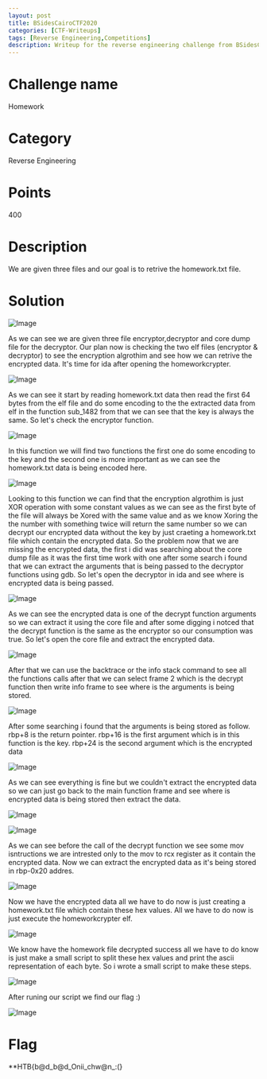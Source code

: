 ```yaml
---
layout: post
title: BSidesCairoCTF2020
categories: [CTF-Writeups]
tags: [Reverse Engineering,Competitions]
description: Writeup for the reverse engineering challenge from BSidesCairoCTF.
---
```

# Challenge name
Homework
# Category
Reverse Engineering
# Points
400
# Description
We are given three files and our goal is to retrive the homework.txt file.
# Solution

![Image](https://raw.githubusercontent.com/joezid/joezid.github.io/master/Images/BsidesCTF2020/1.png)

As we can see we are given three file encryptor,decryptor and core dump file for the decryptor.
Our plan now is checking the two elf files (encryptor & decryptor) to see the encryption algrothim and see how we can retrive the encrypted data.
It's time for ida after opening the homeworkcrypter.

![Image](https://raw.githubusercontent.com/joezid/joezid.github.io/master/Images/BsidesCTF2020/2.png)

As we can see it start by reading homework.txt data then read the first 64 bytes from the elf file and do some encoding to the the extracted data from elf in the function sub_1482 from that we can see that the key is always the same.
So let's check the encryptor function.

![Image](https://raw.githubusercontent.com/joezid/joezid.github.io/master/Images/BsidesCTF2020/3.png)

In this function we will find two functions the first one do some encoding to the key and the second one is more important as we can see the homework.txt data is being encoded here.

![Image](https://raw.githubusercontent.com/joezid/joezid.github.io/master/Images/BsidesCTF2020/4.png)

Looking to this function we can find that the encryption algrothim is just XOR operation with some constant values as we can see as the first byte of the file will always be Xored with the same value and as we know Xoring the the number with something twice will return the same number so we can decrypt our encrypted data without the key by just craeting a homework.txt file which contain the encrypted data. 
So the problem now that we are missing the encrypted data, the first i did  was searching about the core dump file as it was the first time work with one after some search i found that we can extract the arguments that is being passed to the decryptor functions using gdb.
So let's open the decryptor in ida and see where is encrypted data is being passed.

![Image](https://raw.githubusercontent.com/joezid/joezid.github.io/master/Images/BsidesCTF2020/5.png)

As we can see the encrypted data is one of the decrypt function arguments so we can extract it using the core file and after some digging i notced that the decrypt function is the same as the encryptor so our consumption was true.
So let's open the core file and extract the encrypted data.

![Image](https://raw.githubusercontent.com/joezid/joezid.github.io/master/Images/BsidesCTF2020/6.png)

After that we can use the backtrace or the info stack command to see all the functions calls after that we can select frame 2 which is the decrypt function then write info frame to see where is the arguments is being stored.

![Image](https://raw.githubusercontent.com/joezid/joezid.github.io/master/Images/BsidesCTF2020/7.png)

After some searching i found that the arguments is being stored as follow.
rbp+8 is the return pointer.
rbp+16 is the first argument which is in this function is the key.
rbp+24 is the second argument which is the encrypted data

![Image](https://raw.githubusercontent.com/joezid/joezid.github.io/master/Images/BsidesCTF2020/8.png)

As we can see everything is fine but we couldn't extract the encrypted data so we can just go back to the main function frame and see where is encrypted data is being stored then extract the data.

![Image](https://raw.githubusercontent.com/joezid/joezid.github.io/master/Images/BsidesCTF2020/9.png)

![Image](https://raw.githubusercontent.com/joezid/joezid.github.io/master/Images/BsidesCTF2020/10.png)

As we can see before the call of the decrypt function we see some mov isntructions we are intrested only to the mov to rcx register as it contain the encrypted data.
Now we can extract the encrypted data as it's being stored in rbp-0x20 addres.

![Image](https://raw.githubusercontent.com/joezid/joezid.github.io/master/Images/BsidesCTF2020/11.png)

Now we have the encrypted data all we have to do now is just creating a homework.txt file which contain these hex values.
All we have to do now is just execute the homeworkcrypter elf.

![Image](https://raw.githubusercontent.com/joezid/joezid.github.io/master/Images/BsidesCTF2020/12.png)

We know have the homework file decrypted success all we have to do know is just make a small script to split these hex values and print the ascii representation of each byte.
So i wrote a small script to make these steps.

![Image](https://raw.githubusercontent.com/joezid/joezid.github.io/master/Images/BsidesCTF2020/13.png)

After runing our script we find our flag :)

![Image](https://raw.githubusercontent.com/joezid/joezid.github.io/master/Images/BsidesCTF2020/14.png)

# Flag

**HTB{b@d_b@d_Onii_chw@n_:(}

